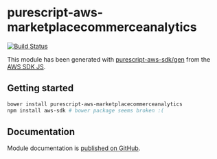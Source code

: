 # purescript-aws-marketplacecommerceanalytics

[![Build Status](https://app.wercker.com/status/5909b9e96d1080804b17a28f72f87b6b/s/master)](https://app.wercker.com/project/byKey/5909b9e96d1080804b17a28f72f87b6b)

This module has been generated with [purescript-aws-sdk/gen](https://github.com/purescript-aws-sdk/gen) from the [AWS SDK JS](https://github.com/aws/aws-sdk-js).

## Getting started

```sh
bower install purescript-aws-marketplacecommerceanalytics
npm install aws-sdk # bower package seems broken :(
```

## Documentation

Module documentation is [published on GitHub](https://github.com/purescript-aws-sdk/purescript-aws-marketplacecommerceanalytics/tree/master/docs).
